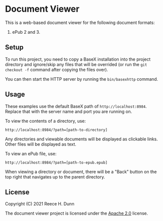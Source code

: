 # Document Viewer
This is a web-based document viewer for the following document formats:
1. ePub 2 and 3.

## Setup
To run this project, you need to copy a BaseX installation into the project
directory and ignore/skip any files that will be overrided (or run the
`git checkout -f` command after copying the files over).

You can then start the HTTP server by running the `bin/basexhttp` command.

## Usage
These examples use the default BaseX path of `http://localhost:8984`. Replace
that with the server name and port you are running on.

To view the contents of a directory, use:

    http://localhost:8984/?path=[path-to-directory]

Any directories and viewable documents will be displayed as clickable links.
Other files will be displayed as text.

To view an ePub file, use:

    http://localhost:8984/?path=[path-to-epub.epub]

When viewing a directory or document, there will be a "Back" button on the top
right that navigates up to the parent directory.

## License
Copyright (C) 2021 Reece H. Dunn

The document viewer project is licensed under the [Apache 2.0](LICENSE) license.
